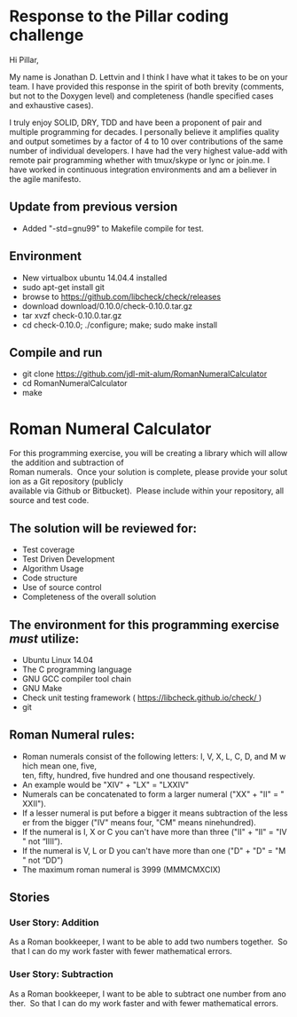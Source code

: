 # Response to the Pillar coding challenge

Hi Pillar,

My name is Jonathan D. Lettvin and
I think I have what it takes to be on your team.
I have provided this response in the spirit of both
brevity (comments, but not to the Doxygen level) and
completeness (handle specified cases and exhaustive cases).

I truly enjoy SOLID, DRY, TDD and have been
a proponent of pair and multiple programming for decades.
I personally believe it amplifies quality and output
sometimes by a factor of 4 to 10 over
contributions of the same number of individual developers.
I have had the very highest value-add with remote pair programming
whether with tmux/skype or lync or join.me.
I have worked in continuous integration environments
and am a believer in the agile manifesto.

## Update from previous version
* Added "-std=gnu99" to Makefile compile for test.

## Environment
* New virtualbox ubuntu 14.04.4 installed
* sudo apt-get install git
* browse to https://github.com/libcheck/check/releases
* download download/0.10.0/check-0.10.0.tar.gz
* tar xvzf check-0.10.0.tar.gz
* cd check-0.10.0; ./configure; make; sudo make install

## Compile and run
* git clone https://github.com/jdl-mit-alum/RomanNumeralCalculator
* cd RomanNumeralCalculator
* make

# Roman Numeral Calculator

For this programming exercise, you will be creating a library which will allow the addition and subtraction of
Roman numerals.  Once your solution is complete, please provide your solution as a Git repository (publicly
available via Github or Bitbucket).  Please include within your repository, all source and test code.

## The solution will be reviewed for:
* Test coverage
* Test Driven Development
* Algorithm Usage
* Code structure
* Use of source control 
* Completeness of the overall solution

## The environment for this programming exercise *must* utilize:
* Ubuntu Linux 14.04
* The C programming language
* GNU GCC compiler tool chain
* GNU Make
* Check unit testing framework ( https://libcheck.github.io/check/ )
* git

## Roman Numeral rules:
* Roman numerals consist of the following letters: I, V, X, L, C, D, and M which mean one, five, ten, fifty, hundred, five hundred and one thousand respectively.
* An example would be "XIV" + "LX" = "LXXIV"
* Numerals can be concatenated to form a larger numeral ("XX" + "II" = "XXII").
* If a lesser numeral is put before a bigger it means subtraction of the lesser from the bigger ("IV" means four, "CM" means ninehundred).
* If the numeral is I, X or C you can't have more than three ("II" + "II" = "IV" not “IIII”).
* If the numeral is V, L or D you can't have more than one ("D" + "D" = "M" not “DD”)
* The maximum roman numeral is 3999 (MMMCMXCIX)

## Stories

### User Story: Addition
As a Roman bookkeeper, I want to be able to add two numbers together.  So that I can do my work faster
with fewer mathematical errors.

### User Story: Subtraction
As a Roman bookkeeper, I want to be able to subtract one number from another.  So that I can do my work
faster and with fewer mathematical errors.
